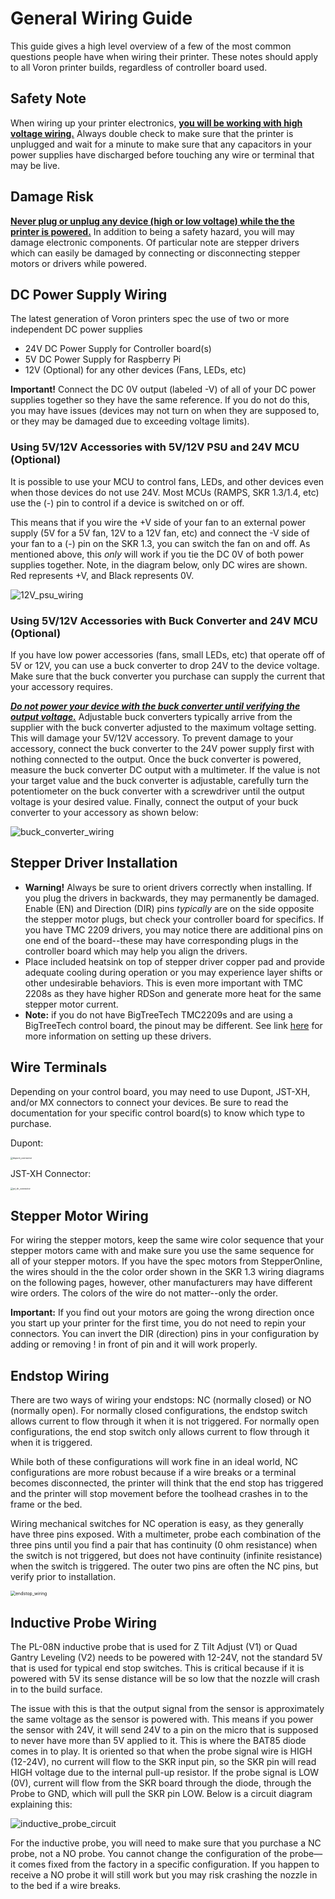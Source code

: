 # General Wiring Guide

This guide gives a high level overview of a few of the most common questions people have when wiring their printer. These notes should apply to all Voron printer builds, regardless of controller board used.

## Safety Note

When wiring up your printer electronics, **<u>you will be working with high voltage wiring.</u>** Always double check to make sure that the printer is unplugged and wait for a minute to make sure that any capacitors in your power supplies have discharged before touching any wire or terminal that may be live. 

## Damage Risk

<u>**Never plug or unplug any device (high or low voltage) while the the printer is powered.**</u> In addition to being a safety hazard, you will may damage electronic components. Of particular note are stepper drivers which can easily be damaged by connecting or disconnecting stepper motors or drivers while powered.

## DC Power Supply Wiring

The latest generation of Voron printers spec the use of two or more independent DC power supplies

- 24V DC Power Supply for Controller board(s)
- 5V DC Power Supply for Raspberry Pi 
- 12V (Optional) for any other devices (Fans, LEDs, etc)

**Important!** Connect the DC 0V output (labeled -V) of all of your DC power supplies together so they have the same reference. If you do not do this, you may have issues (devices may not turn on when they are supposed to, or they may be damaged due to exceeding voltage limits).

### Using 5V/12V Accessories with 5V/12V PSU and 24V MCU (Optional)

It is possible to use your MCU to control fans, LEDs, and other devices even when those devices do not use 24V. Most MCUs (RAMPS, SKR 1.3/1.4, etc) use the (-) pin to control if a device is switched on or off.

This means that if you wire the +V side of your fan to an external power supply (5V for a 5V fan, 12V to a 12V fan, etc) and connect the -V side of your fan to a (-) pin on the SKR 1.3, you can switch the fan on and off. As mentioned above, this *only* will work if you tie the DC 0V of both power supplies together. Note, in the diagram below, only DC wires are shown. Red represents +V, and Black represents 0V.

![12V_psu_wiring](images/12V_psu_wiring.png)

### Using 5V/12V Accessories with Buck Converter and 24V MCU (Optional)

If you have low power accessories (fans, small LEDs, etc) that operate off of 5V or 12V, you can use a buck converter to drop 24V to the device voltage. Make sure that the buck converter you purchase can supply the current that your accessory requires.

**<u>*Do not power your device with the buck converter until verifying the output voltage.*</u>** Adjustable buck converters typically arrive from the supplier with the buck converter adjusted to the maximum voltage setting. This will damage your 5V/12V accessory. To prevent damage to your accessory, connect the buck converter to the 24V power supply first with nothing connected to the output. Once the buck converter is powered, measure the buck converter DC output with a multimeter. If the value is not your target value and the buck converter is adjustable, carefully turn the potentiometer on the buck converter with a screwdriver until the output voltage is your desired value. Finally, connect the output of your buck converter to your accessory as shown below:

![buck_converter_wiring](images/buck_converter_wiring.png)

## Stepper Driver Installation

- **Warning!** Always be sure to orient drivers correctly when installing. If you plug the drivers in backwards, they may permanently be damaged. Enable (EN) and Direction (DIR) pins *typically* are on the side opposite the stepper motor plugs, but check your controller board for specifics. If you have TMC 2209 drivers, you may notice there are additional pins on one end of the board--these may have corresponding plugs in the controller board which may help you align the drivers.
- Place included heatsink on top of stepper driver copper pad and provide adequate cooling during operation or you may experience layer shifts or other undesirable behaviors. This is even more important with TMC 2208s as they have higher RDSon and generate more heat for the same stepper motor current.
- **Note:** if you do not have BigTreeTech TMC2209s and are using a BigTreeTech control board, the pinout may be different. See link [here](https://www.anet3d-forum.de/viewtopic.php?f=82&t=4776) for more information on setting up these drivers.

## Wire Terminals

Depending on your control board, you may need to use Dupont, JST-XH, and/or MX connectors to connect your devices. Be sure to read the documentation for your specific control board(s) to know which type to purchase.

Dupont:

<img src="images/dupont_connector.jpg" alt="dupont_connector" style="zoom:25%;" />

JST-XH Connector:

<img src="images/jst_xh_connector.jpg" alt="jst_xh_connector" style="zoom:25%;" />



## Stepper Motor Wiring

For wiring the stepper motors, keep the same wire color sequence that your stepper motors came with and make sure you use the same sequence for all of your stepper motors. If you have the spec motors from StepperOnline, the wires should in the the color order shown in the SKR 1.3 wiring diagrams on the following pages, however, other manufacturers may have different wire orders. The colors of the wire do not matter--only the order. 

**Important:** If you find out your motors are going the wrong direction once you start up your printer for the first time, you do not need to repin your connectors. You can invert the DIR (direction) pins in your configuration by adding or removing ! in front of pin and it will work properly.

## Endstop Wiring

There are two ways of wiring your endstops: NC (normally closed) or NO (normally open). For normally closed configurations, the endstop switch allows current to flow through it when it is not triggered. For normally open configurations, the end stop switch only allows current to flow through it when it is triggered. 

While both of these configurations will work fine in an ideal world, NC configurations are more robust because if a wire breaks or a terminal becomes disconnected, the printer will think that the end stop has triggered and the printer will stop movement before the toolhead crashes in to the frame or the bed. 

Wiring mechanical switches for NC operation is easy, as they generally have three pins exposed. With a multimeter, probe each combination of the three pins until you find a pair that has continuity (0 ohm resistance) when the switch is not triggered, but does not have continuity (infinite resistance) when the switch is triggered. The outer two pins are often the NC pins, but verify prior to installation.

<img src="images/endstop_wiring.png" alt="endstop_wiring" style="zoom:50%;" />



## Inductive Probe Wiring

The PL-08N inductive probe that is used for Z Tilt Adjust (V1) or Quad Gantry Leveling (V2) needs to be powered with 12-24V, not the standard 5V that is used for typical end stop switches. This is critical because if it is powered with 5V its sense distance will be so low that the nozzle will crash in to the build surface.  

The issue with this is that the output signal from the sensor is approximately the same voltage as the sensor is powered with. This means if you power the sensor with 24V, it will send 24V to a pin on the micro that is supposed to never have more than 5V applied to it. This is where the BAT85 diode comes in to play. It is oriented so that when the probe signal wire is HIGH (12-24V), no current will flow to the SKR input pin, so the SKR pin will read HIGH voltage due to the internal pull-up resistor. If the probe signal is LOW (0V), current will flow from the SKR board through the diode, through the Probe to GND, which will pull the SKR pin LOW. Below is a circuit diagram explaining this: 

![inductive_probe_circuit](images/inductive_probe_circuit.png)

For the inductive probe, you will need to make sure that you purchase a NC probe, not a NO probe. You cannot change the configuration of the probe—it comes fixed from the factory in a specific configuration. If you happen to receive a NO probe it will still work but you may risk crashing the nozzle in to the bed if a wire breaks. 